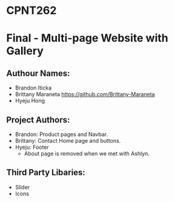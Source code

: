 # CPNT262 
# Final - Multi-page Website with Gallery

## Authour Names: 
- Brandon Iticka
- Brittany Maraneta https://github.com/Brittany-Maraneta
- Hyeju Hong


## Project Authors:
- Brandon: Product pages and Navbar.
- Brittany: Contact Home page and buttons.
- Hyeju: Footer
     - About page is removed when we met with Ashlyn.

## Third Party Libaries:
- Slider
- Icons 
